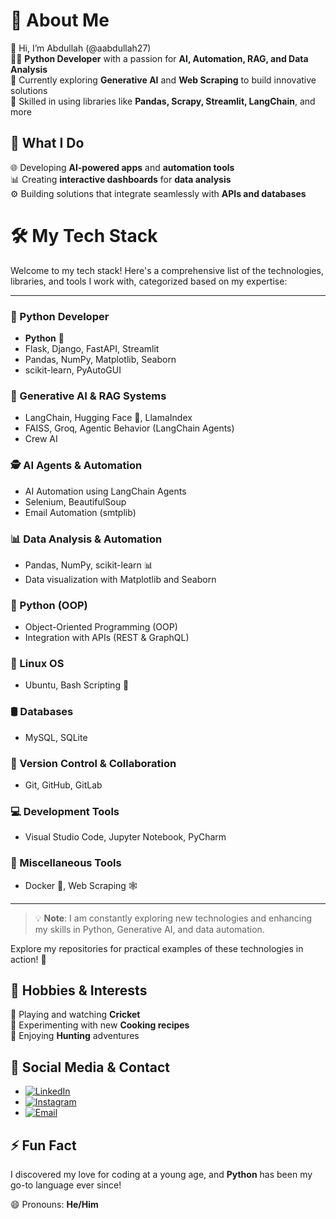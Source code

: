# 🚀 About Me
👋 Hi, I’m Abdullah (@aabdullah27)  
👨‍💻 **Python Developer** with a passion for **AI, Automation, RAG, and Data Analysis**  
🤖 Currently exploring **Generative AI** and **Web Scraping** to build innovative solutions  
🐍 Skilled in using libraries like **Pandas, Scrapy, Streamlit, LangChain**, and more

## 💼 What I Do
🌐 Developing **AI-powered apps** and **automation tools**  
📊 Creating **interactive dashboards** for **data analysis**  
⚙️ Building solutions that integrate seamlessly with **APIs and databases**

# 🛠️ My Tech Stack

Welcome to my tech stack! Here's a comprehensive list of the technologies, libraries, and tools I work with, categorized based on my expertise:

---

### 🐍 Python Developer
- **Python** 🐍
- Flask, Django, FastAPI, Streamlit
- Pandas, NumPy, Matplotlib, Seaborn
- scikit-learn, PyAutoGUI

### 🤖 Generative AI & RAG Systems
- LangChain, Hugging Face 🤗, LlamaIndex
- FAISS, Groq, Agentic Behavior (LangChain Agents)
- Crew AI

### 🕵 AI Agents & Automation
- AI Automation using LangChain Agents
- Selenium, BeautifulSoup
- Email Automation (smtplib)

### 📊 Data Analysis & Automation
- Pandas, NumPy, scikit-learn 📊
- Data visualization with Matplotlib and Seaborn

### 🧩 Python (OOP)
- Object-Oriented Programming (OOP)
- Integration with APIs (REST & GraphQL)

### 🐧 Linux OS
- Ubuntu, Bash Scripting 🐧

### 🛢️ Databases
- MySQL, SQLite

### 🔄 Version Control & Collaboration
- Git, GitHub, GitLab

### 💻 Development Tools
- Visual Studio Code, Jupyter Notebook, PyCharm

### 🧰 Miscellaneous Tools
- Docker 🐳, Web Scraping 🕸️

---

> 💡 **Note**: I am constantly exploring new technologies and enhancing my skills in Python, Generative AI, and data automation.

Explore my repositories for practical examples of these technologies in action! 🎯


## 🎯 Hobbies & Interests
🏏 Playing and watching **Cricket**  
🍳 Experimenting with new **Cooking recipes**  
🏹 Enjoying **Hunting** adventures

## 📱 Social Media & Contact
- [![LinkedIn](https://img.icons8.com/color/48/000000/linkedin.png)](https://www.linkedin.com/in/aabdullah27)
- [![Instagram](https://img.icons8.com/fluency/48/000000/instagram-new.png)](https://www.instagram.com/aabdullah27)
- [![Email](https://img.icons8.com/color/48/000000/apple-mail.png)](mailto:my.abdullah.nauman@gmail.com)

## ⚡ Fun Fact
I discovered my love for coding at a young age, and **Python** has been my go-to language ever since!

😄 Pronouns: **He/Him**
